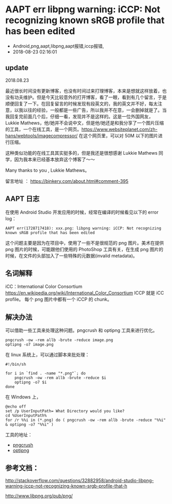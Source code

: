 # AAPT err libpng warning: iCCP: Not recognizing known sRGB profile that has been edited
- Android,png,aapt,libpng,aapt报错,iccp报错,
- 2018-08-23 02:16:01

## update

2018.08.23

最近很长时间没有更新博客，也没有时间过来打理博客，本来是想就这样放着，也没有功夫维护。但是今天比较意外的打开博客，看了一眼，看到有几个留言，于是顺便回复了一下。在回复留言的时候发现有段英文的，我的英文并不好，每太注意，以我以往的经验，一般都是一些广告，所以我并不在意，一会删掉就是了。当我回复完前面几个后，仔细一看，发现并不是这样的。这是一位外国网友，Lukkie Mathews，他/她并不会说中文，但是他/她还是和我分享了一个图片压缩的工具，一个在线工具，是一个网页。<https://www.websiteplanet.com/zh-hans/webtools/imagecompressor/> 在这个网页里，可以对 50M 以下的图片进行压缩。

这种类似功能的在线工具其实挺多的，但是我还是很想感谢 Lukkie Mathews 同学，因为我本来已经基本放弃这个博客了～～

Many thanks to you , Lukkie Mathews。

留言地址 ： <https://binkery.com/about.html#comment-395>

## AAPT 日志

在使用 Android Studio 开发应用的时候，经常在编译的时候看见以下的 error log：

    AAPT err(1728717418): xxx.png: libpng warning: iCCP: Not recognizing known sRGB profile that has been edited

这个问题主要是因为在项目中，使用了一些不是很规范的 png 图片。美术在提供 png 图片的时候，可能跟他们使用的 PhotoShop 工具有关，在生成 png 图片的时候，在文件的头部加入了一些特殊的元数据(invalid metadata)。

## 名词解释

iCC：International Color Consortium <https://en.wikipedia.org/wiki/International_Color_Consortium>
ICCP 就是 iCC profile。
每个 png 图片中都有一个 iCCP 的 chunk。

## 解决办法

可以借助一些工具来处理这种问题。pngcrush 和 optipng 工具来进行优化。

    pngcrush -ow -rem allb -brute -reduce image.png
    optipng -o7 image.png

在 linux 系统上，可以通过脚本来批处理：

    #!/bin/sh

    for i in `find . -name "*.png"`; do
        pngcrush -ow -rem allb -brute -reduce $i
        optipng -o7 $i
    done

在 Windows 上，


    @echo off
    set /p UserInputPath= What Directory would you like?
    cd %UserInputPath%
    for /r %%i in (*.png) do ( pngcrush -ow -rem allb -brute -reduce "%%i" & optipng -o7 "%%i" )

工具的地址：

* [pngcrush](http://pmt.sourceforge.net/pngcrush/)
* [optipng](http://optipng.sourceforge.net/)

## 参考文档：

<http://stackoverflow.com/questions/32882958/android-studio-libpng-warning-iccp-not-recognizing-known-srgb-profile-that-h>

http://www.libpng.org/pub/png/
